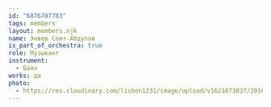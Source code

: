 ```yaml
---
id: "6876707783"
tags: members
layout: members.njk
name: Энвер Сеит-Абдулов
is_part_of_orchestra: true
role: Музыкант
instrument:
  - Баян
works: да
photo:
  - https://res.cloudinary.com/lisbon1231/image/upload/v1621873837/2016-10-9-1_oiqmzj.jpg
---
```

